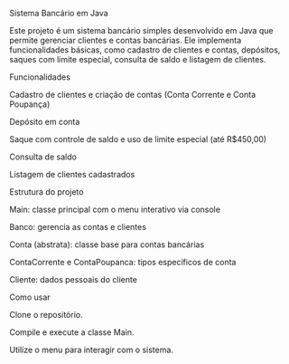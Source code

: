 Sistema Bancário em Java

Este projeto é um sistema bancário simples desenvolvido em Java que permite gerenciar clientes e contas bancárias. Ele implementa funcionalidades básicas, como cadastro de clientes e contas, depósitos, saques com limite especial, consulta de saldo e listagem de clientes.

Funcionalidades

Cadastro de clientes e criação de contas (Conta Corrente e Conta Poupança)

Depósito em conta

Saque com controle de saldo e uso de limite especial (até R$450,00)

Consulta de saldo

Listagem de clientes cadastrados

Estrutura do projeto

Main: classe principal com o menu interativo via console

Banco: gerencia as contas e clientes

Conta (abstrata): classe base para contas bancárias

ContaCorrente e ContaPoupanca: tipos específicos de conta

Cliente: dados pessoais do cliente

Como usar

Clone o repositório.

Compile e execute a classe Main.

Utilize o menu para interagir com o sistema.

